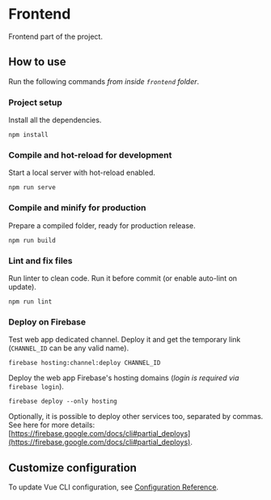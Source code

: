 # Frontend

Frontend part of the project.


## How to use

Run the following commands *from inside `frontend` folder*.

### Project setup
Install all the dependencies.
```
npm install
```

### Compile and hot-reload for development
Start a local server with hot-reload enabled.
```
npm run serve
```

### Compile and minify for production
Prepare a compiled folder, ready for production release.
```
npm run build
```

### Lint and fix files
Run linter to clean code. Run it before commit (or enable auto-lint on update).
```
npm run lint
```

### Deploy on Firebase
Test web app dedicated channel. Deploy it and get the temporary link (`CHANNEL_ID` can be any valid name).
```
firebase hosting:channel:deploy CHANNEL_ID
```
Deploy the web app Firebase's hosting domains (_login is required via_ `firebase login`).
```
firebase deploy --only hosting
```
Optionally, it is possible to deploy other services too, separated by commas. See here for more details: [https://firebase.google.com/docs/cli#partial_deploys](https://firebase.google.com/docs/cli#partial_deploys).

## Customize configuration
To update Vue CLI configuration, see [Configuration Reference](https://cli.vuejs.org/config/).
